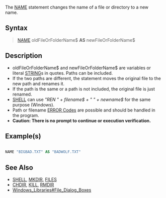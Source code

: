 The [NAME](NAME) statement changes the name of a file or directory to a new name.

## Syntax

> [NAME](NAME) oldFileOrFolderName$ **AS** newFileOrFolderName$

## Description

* oldFileOrFolderName$ and newFileOrFolderName$ are variables or literal [STRING](STRING)s in quotes. Paths can be included.
* If the two paths are different, the statement moves the original file to the new path and renames it.
* If the path is the same or a path is not included, the original file is just renamed.
* [SHELL](SHELL) can use *"REN " + filename$ + " " + newname$* for the same purpose (Windows).
* Path or filename [ERROR Codes](ERROR-Codes) are possible and should be handled in the program.
* **Caution: There is no prompt to continue or execution verification.**

## Example(s)

```vb

NAME "BIGBAD.TXT" AS "BADWOLF.TXT"

```

## See Also

* [SHELL](SHELL), [MKDIR](MKDIR), [FILES](FILES) 
* [CHDIR](CHDIR), [KILL](KILL), [RMDIR](RMDIR)
* [Windows_Libraries#File_Dialog_Boxes](Windows-Libraries#File_Dialog_Boxes)
